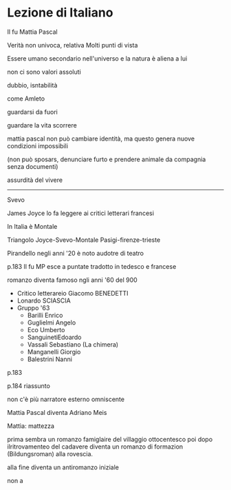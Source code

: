 # Lezione di Italiano


Il fu Mattia Pascal


Verità non univoca, relativa
Molti punti di vista

Essere umano secondario nell'universo
e la natura è aliena a lui

non ci sono valori assoluti


dubbio, isntabilità

come Amleto

guardarsi da fuori

guardare la vita scorrere


mattia pascal non può cambiare identità, ma questo genera nuove condizioni impossibili

(non può sposars, denunciare furto e prendere animale da compagnia senza documenti)

assurdità del vivere

---
Svevo

James Joyce lo fa leggere ai critici letterari francesi


In Italia è Montale

Triangolo
Joyce-Svevo-Montale
Pasigi-firenze-trieste


Pirandello negli anni '20 è noto audotre di teatro


p.183  Il fu MP
esce a puntate
tradotto in tedesco e francese


romanzo diventa famoso ngli anni '60 del 900


* Critico letterareio Giacomo BENEDETTI
* Lonardo SCIASCIA
* Gruppo '63
	* Barilli Enrico
	* Guglielmi Angelo
	* Eco Umberto
	* SanguinetiEdoardo
	* Vassali Sebastiano (La chimera)
	* Manganelli Giorgio
	* Balestrini Nanni

p.183

p.184 riassunto

non c'è più narratore esterno omniscente

Mattia Pascal diventa Adriano Meis

Mattìa: mattezza


prima sembra un romanzo famiglaire del villaggio ottocentesco poi dopo ilritrovamenteo del cadavere diventa un romanzo di formazion (Bildungsroman) alla rovescia.

alla fine diventa un antiromanzo iniziale

non a
<!--stackedit_data:
eyJoaXN0b3J5IjpbMzczMzMxMjI2LDExMjU5NDU3MDcsLTIxMD
QyODAwMl19
-->